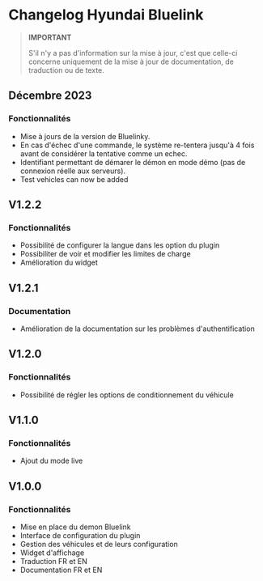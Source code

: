 # Changelog Hyundai Bluelink

>**IMPORTANT**
>
> S'il n'y a pas d'information sur la mise à jour, c'est que celle-ci concerne uniquement de la mise à jour de documentation, de traduction ou de texte.

## Décembre 2023

### Fonctionnalités

- Mise à jours de la version de Bluelinky.
- En cas d'échec d'une commande, le système re-tentera jusqu'à 4 fois avant de considérer la tentative comme un echec.
- Identifiant permettant de démarer le démon en mode démo (pas de connexion réelle aux serveurs).
- Test vehicles can now be added

## V1.2.2

### Fonctionnalités

- Possibilité de configurer la langue dans les option du plugin
- Possibiliter de voir et modifier les limites de charge
- Amélioration du widget

## V1.2.1

### Documentation

- Amélioration de la documentation sur les problèmes d'authentification

## V1.2.0

### Fonctionnalités

- Possibilité de régler les options de conditionnement du véhicule

## V1.1.0

### Fonctionnalités

- Ajout du mode live

## V1.0.0

### Fonctionnalités

- Mise en place du demon Bluelink
- Interface de configuration du plugin
- Gestion des véhicules et de leurs configuration
- Widget d'affichage
- Traduction FR et EN
- Documentation FR et EN
